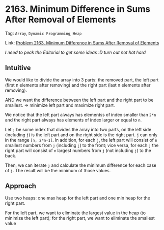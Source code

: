 # 2163. Minimum Difference in Sums After Removal of Elements

Tag: `Array`, `Dynamic Programming`, `Heap`

Link: [Problem 2163. Minimum Difference in Sums After Removal of Elements](https://leetcode.com/problems/minimum-difference-in-sums-after-removal-of-elements/description/?envType=daily-question&envId=2025-07-18)

*I need to peak the Editorial to get some ideas :D turn out not hat hard*

## Intuitive

We would like to divide the array into 3 parts: the removed part, the left part (first n elements after removing) and the right part (last n elements after removing).

AND we want the difference between the left part and the right part to be smallest. => minimize left part and maximize right part.

We notice that the left part always has elementss of index smaller than `2*n` and the right part always has elements of index larger or equal to `n`.

Let `j` be some index that divides the array into two parts, on the left side (including `j`) is the left part and on the right side is the right part. `j` can only in the range `[n, 2*n-1]`. In addition, for each `j`, the left part will consist of `n` smallest numbers from `j` (including `j`) to the front; vice versa, for each `j` the right part will consist of `n` largest numbers from `j` (not including `j`) to the back.

Then, we can iterate `j` and calculate the minimum difference for each case of `j`. The result will be the minimum of those values.

## Approach

Use two heaps: one max heap for the left part and one min heap for the right part.

For the left part, we want to eliminate the largest value in the heap (to minimize the left part); for the right part, we want to eliminate the smallest value
